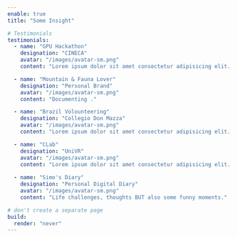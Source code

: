 ```yaml
---
enable: true
title: "Some Insight"

# Testimonials
testimonials:
  - name: "GPU Hackathon"
    designation: "CINECA"
    avatar: "/images/avatar-sm.png"
    content: "Lorem ipsum dolor sit amet consectetur adipisicing elit. Qui iusto illo molestias, assumenda expedita commodi inventore non itaque molestiae voluptatum dolore, facilis sapiente, repellat veniam."

  - name: "Mountain & Fauna Lover"
    designation: "Personal Brand"
    avatar: "/images/avatar-sm.png"
    content: "Documenting ."

  - name: "Brazil Volounteering"
    designation: "Collegio Don Mazza"
    avatar: "/images/avatar-sm.png"
    content: "Lorem ipsum dolor sit amet consectetur adipisicing elit. Qui iusto illo molestias, assumenda expedita commodi inventore non itaque molestiae voluptatum dolore, facilis sapiente, repellat veniam."

  - name: "CLab"
    designation: "UniVR"
    avatar: "/images/avatar-sm.png"
    content: "Lorem ipsum dolor sit amet consectetur adipisicing elit. Qui iusto illo molestias, assumenda expedita commodi inventore non itaque molestiae voluptatum dolore, facilis sapiente, repellat veniam."
  
  - name: "Simo's Diary"
    designation: "Personal Digital Diary"
    avatar: "/images/avatar-sm.png"
    content: "Life challenges, thoughts BUT also some funny moments."

# don't create a separate page
build:
  render: "never"
---
```

